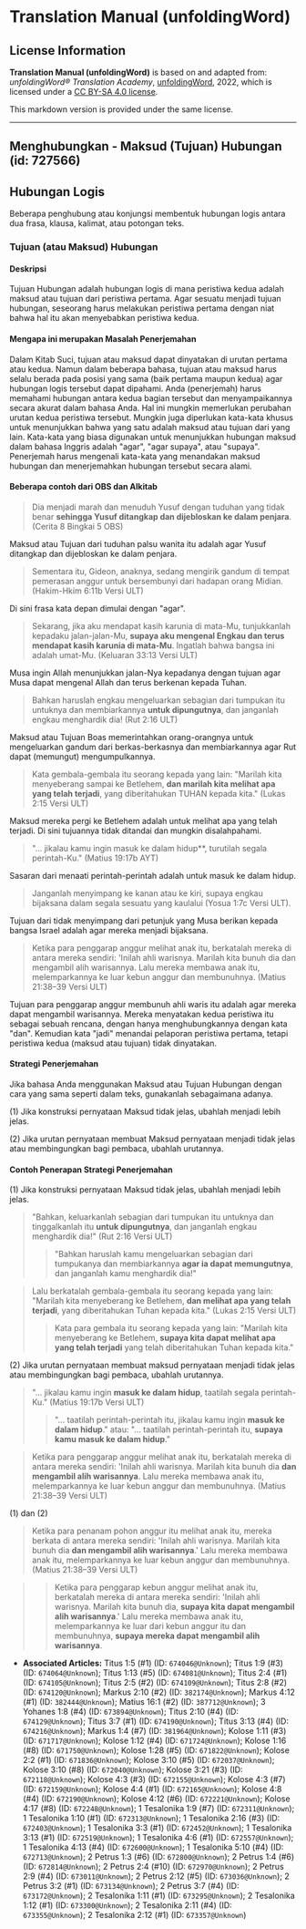 # Translation Manual (unfoldingWord)

## License Information

**Translation Manual (unfoldingWord)** is based on and adapted from: _unfoldingWord® Translation Academy_, [unfoldingWord](https://unfoldingword.org/utw), 2022, which is licensed under a [CC BY-SA 4.0 license](https://creativecommons.org/licenses/by-sa/4.0/legalcode.en).

This markdown version is provided under the same license.



--------------------------------

## Menghubungkan - Maksud (Tujuan) Hubungan (id: 727566)

Hubungan Logis
--------------

Beberapa penghubung atau konjungsi membentuk hubungan logis antara dua frasa, klausa, kalimat, atau potongan teks.

### Tujuan (atau Maksud) Hubungan

#### Deskripsi

Tujuan Hubungan adalah hubungan logis di mana peristiwa kedua adalah maksud atau tujuan dari peristiwa pertama. Agar sesuatu menjadi tujuan hubungan, seseorang harus melakukan peristiwa pertama dengan niat bahwa hal itu akan menyebabkan peristiwa kedua.

#### Mengapa ini merupakan Masalah Penerjemahan

Dalam Kitab Suci, tujuan atau maksud dapat dinyatakan di urutan pertama atau kedua. Namun dalam beberapa bahasa, tujuan atau maksud harus selalu berada pada posisi yang sama (baik pertama maupun kedua) agar hubungan logis tersebut dapat dipahami. Anda (penerjemah) harus memahami hubungan antara kedua bagian tersebut dan menyampaikannya secara akurat dalam bahasa Anda. Hal ini mungkin memerlukan perubahan urutan kedua peristiwa tersebut. Mungkin juga diperlukan kata\-kata khusus untuk menunjukkan bahwa yang satu adalah maksud atau tujuan dari yang lain. Kata\-kata yang biasa digunakan untuk menunjukkan hubungan maksud dalam bahasa Inggris adalah "agar", "agar supaya", atau "supaya". Penerjemah harus mengenali kata\-kata yang menandakan maksud hubungan dan menerjemahkan hubungan tersebut secara alami.

#### Beberapa contoh dari OBS dan Alkitab

> Dia menjadi marah dan menuduh Yusuf dengan tuduhan yang tidak benar **sehingga Yusuf ditangkap dan dijebloskan ke dalam penjara**. (Cerita 8 Bingkai 5 OBS)

Maksud atau Tujuan dari tuduhan palsu wanita itu adalah agar Yusuf ditangkap dan dijebloskan ke dalam penjara.

> Sementara itu, Gideon, anaknya, sedang mengirik gandum di tempat pemerasan anggur untuk bersembunyi dari hadapan orang Midian. (Hakim\-Hkim 6:11b Versi ULT)

Di sini frasa kata depan dimulai dengan "agar".

> Sekarang, jika aku mendapat kasih karunia di mata\-Mu, tunjukkanlah kepadaku jalan\-jalan\-Mu, **supaya aku mengenal Engkau dan terus mendapat kasih karunia di mata\-Mu**. Ingatlah bahwa bangsa ini adalah umat\-Mu. (Keluaran 33:13 Versi ULT)

Musa ingin Allah menunjukkan jalan\-Nya kepadanya dengan tujuan agar Musa dapat mengenal Allah dan terus berkenan kepada Tuhan.

> Bahkan haruslah engkau mengeluarkan sebagian dari tumpukan itu untuknya dan membiarkannya **untuk dipungutnya**, dan janganlah engkau menghardik dia! (Rut 2:16 ULT)

Maksud atau Tujuan Boas memerintahkan orang\-orangnya untuk mengeluarkan gandum dari berkas\-berkasnya dan membiarkannya agar Rut dapat (memungut) mengumpulkannya.

> Kata gembala\-gembala itu seorang kepada yang lain: "Marilah kita menyeberang sampai ke Betlehem, **dan marilah kita melihat apa yang telah terjadi**, yang diberitahukan TUHAN kepada kita." (Lukas 2:15 Versi ULT)

Maksud mereka pergi ke Betlehem adalah untuk melihat apa yang telah terjadi. Di sini tujuannya tidak ditandai dan mungkin disalahpahami.

> "... jikalau kamu ingin masuk ke dalam hidup\*\*, turutilah segala perintah\-Ku." (Matius 19:17b AYT)

Sasaran dari menaati perintah\-perintah adalah untuk masuk ke dalam hidup.

> Janganlah menyimpang ke kanan atau ke kiri, supaya engkau bijaksana dalam segala sesuatu yang kaulalui (Yosua 1:7c Versi ULT).

Tujuan dari tidak menyimpang dari petunjuk yang Musa berikan kepada bangsa Israel adalah agar mereka menjadi bijaksana.

> Ketika para penggarap anggur melihat anak itu, berkatalah mereka di antara mereka sendiri: 'Inilah ahli warisnya. Marilah kita bunuh dia dan mengambil alih warisannya. Lalu mereka membawa anak itu, melemparkannya ke luar kebun anggur dan membunuhnya. (Matius 21:38–39 Versi ULT)

Tujuan para penggarap anggur membunuh ahli waris itu adalah agar mereka dapat mengambil warisannya. Mereka menyatakan kedua peristiwa itu sebagai sebuah rencana, dengan hanya menghubungkannya dengan kata "dan". Kemudian kata "jadi" menandai pelaporan peristiwa pertama, tetapi peristiwa kedua (maksud atau tujuan) tidak dinyatakan.

#### Strategi Penerjemahan

Jika bahasa Anda menggunakan Maksud atau Tujuan Hubungan dengan cara yang sama seperti dalam teks, gunakanlah sebagaimana adanya.

(1\) Jika konstruksi pernyataan Maksud tidak jelas, ubahlah menjadi lebih jelas.

(2\) Jika urutan pernyataan membuat Maksud pernyataan menjadi tidak jelas atau membingungkan bagi pembaca, ubahlah urutannya.

#### Contoh Penerapan Strategi Penerjemahan

(1\) Jika konstruksi pernyataan Maksud tidak jelas, ubahlah menjadi lebih jelas.

> "Bahkan, keluarkanlah sebagian dari tumpukan itu untuknya dan tinggalkanlah itu **untuk dipungutnya**, dan janganlah engkau menghardik dia!" (Rut 2:16 Versi ULT)
> 
> 
> > "Bahkan haruslah kamu mengeluarkan sebagian dari tumpukanya dan membiarkannya **agar ia dapat memungutnya**, dan janganlah kamu menghardik dia!"

> Lalu berkatalah gembala\-gembala itu seorang kepada yang lain: "Marilah kita menyeberang ke Betlehem, **dan melihat apa yang telah terjadi**, yang diberitahukan Tuhan kepada kita." (Lukas 2:15 Versi ULT)
> 
> 
> > Kata para gembala itu seorang kepada yang lain: "Marilah kita menyeberang ke Betlehem, **supaya kita dapat melihat apa yang telah terjadi** yang telah diberitahukan Tuhan kepada kita."

(2\) Jika urutan pernyataan membuat maksud pernyataan menjadi tidak jelas atau membingungkan bagi pembaca, ubahlah urutannya.

> "... jikalau kamu ingin **masuk ke dalam hidup**, taatilah segala perintah\-Ku." (Matius 19:17b Versi ULT)
> 
> 
> > "... taatilah perintah\-perintah itu, jikalau kamu ingin **masuk ke dalam hidup**." atau: "... taatilah perintah\-perintah itu, **supaya kamu masuk ke dalam hidup**."

> Ketika para penggarap anggur melihat anak itu, berkatalah mereka di antara mereka sendiri: 'Inilah ahli warisnya. Marilah kita bunuh dia **dan mengambil alih warisannya**. Lalu mereka membawa anak itu, melemparkannya ke luar kebun anggur dan membunuhnya. (Matius 21:38–39 Versi ULT)

(1\) dan (2\)

> Ketika para penanam pohon anggur itu melihat anak itu, mereka berkata di antara mereka sendiri: 'Inilah ahli warisnya. Marilah kita bunuh dia **dan mengambil alih warisannya**.' Lalu mereka membawa anak itu, melemparkannya ke luar kebun anggur dan membunuhnya. (Matius 21:38–39 Versi ULT)

> > Ketika para penggarap kebun anggur melihat anak itu, berkatalah mereka di antara mereka sendiri: 'Inilah ahli warisnya. Marilah kita bunuh dia, **supaya kita dapat mengambil alih warisannya**.' Lalu mereka membawa anak itu, melemparkannya ke luar dari kebun anggur itu dan membunuhnya, **supaya mereka dapat mengambil alih warisannya**.

* **Associated Articles:** Titus 1:5 (#1) (ID: `674046@Unknown`); Titus 1:9 (#3) (ID: `674064@Unknown`); Titus 1:13 (#5) (ID: `674081@Unknown`); Titus 2:4 (#1) (ID: `674105@Unknown`); Titus 2:5 (#2) (ID: `674109@Unknown`); Titus 2:8 (#2) (ID: `674120@Unknown`); Markus 2:10 (#2) (ID: `382174@Unknown`); Markus 4:12 (#1) (ID: `382444@Unknown`); Matius 16:1 (#2) (ID: `387712@Unknown`); 3 Yohanes 1:8 (#4) (ID: `673894@Unknown`); Titus 2:10 (#4) (ID: `674129@Unknown`); Titus 3:7 (#1) (ID: `674190@Unknown`); Titus 3:13 (#4) (ID: `674216@Unknown`); Markus 1:4 (#7) (ID: `381964@Unknown`); Kolose 1:11 (#3) (ID: `671717@Unknown`); Kolose 1:12 (#4) (ID: `671724@Unknown`); Kolose 1:16 (#8) (ID: `671750@Unknown`); Kolose 1:28 (#5) (ID: `671822@Unknown`); Kolose 2:2 (#1) (ID: `671836@Unknown`); Kolose 3:10 (#5) (ID: `672037@Unknown`); Kolose 3:10 (#8) (ID: `672040@Unknown`); Kolose 3:21 (#3) (ID: `672118@Unknown`); Kolose 4:3 (#3) (ID: `672155@Unknown`); Kolose 4:3 (#7) (ID: `672159@Unknown`); Kolose 4:4 (#1) (ID: `672165@Unknown`); Kolose 4:8 (#4) (ID: `672190@Unknown`); Kolose 4:12 (#6) (ID: `672221@Unknown`); Kolose 4:17 (#8) (ID: `672248@Unknown`); 1 Tesalonika 1:9 (#7) (ID: `672311@Unknown`); 1 Tesalonika 1:10 (#1) (ID: `672313@Unknown`); 1 Tesalonika 2:16 (#3) (ID: `672403@Unknown`); 1 Tesalonika 3:3 (#1) (ID: `672452@Unknown`); 1 Tesalonika 3:13 (#1) (ID: `672519@Unknown`); 1 Tesalonika 4:6 (#1) (ID: `672557@Unknown`); 1 Tesalonika 4:13 (#4) (ID: `672600@Unknown`); 1 Tesalonika 5:10 (#4) (ID: `672713@Unknown`); 2 Petrus 1:3 (#6) (ID: `672800@Unknown`); 2 Petrus 1:4 (#6) (ID: `672814@Unknown`); 2 Petrus 2:4 (#10) (ID: `672970@Unknown`); 2 Petrus 2:9 (#4) (ID: `673011@Unknown`); 2 Petrus 2:12 (#5) (ID: `673036@Unknown`); 2 Petrus 3:2 (#1) (ID: `673134@Unknown`); 2 Petrus 3:7 (#4) (ID: `673172@Unknown`); 2 Tesalonika 1:11 (#1) (ID: `673295@Unknown`); 2 Tesalonika 1:12 (#1) (ID: `673300@Unknown`); 2 Tesalonika 2:11 (#4) (ID: `673355@Unknown`); 2 Tesalonika 2:12 (#1) (ID: `673357@Unknown`)


